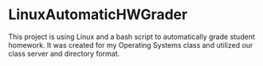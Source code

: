 # LinuxAutomaticHWGrader
This project is using Linux and a bash script to automatically grade student homework. It was created for my Operating Systems class and utilized our class server and directory format. 
